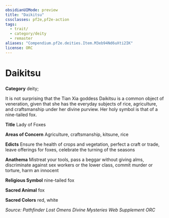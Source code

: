 ```yaml
---
obsidianUIMode: preview
title: "Daikitsu"
cssclasses: pf2e,pf2e-action
tags:
  - trait/
  - category/deity
  - remaster
aliases: "Compendium.pf2e.deities.Item.M3eb94Nd6uXti2IK"
license: ORC
---
```

# Daikitsu

### 

**Category** deity; 




It is not surprising that the Tian Xia goddess Daikitsu is a common object of veneration, given that she has the everyday subjects of rice, agriculture, and craftsmanship under her divine purview. Her holy symbol is that of a nine-tailed fox.

**Title** Lady of Foxes

**Areas of Concern** Agriculture, craftsmanship, kitsune, rice

**Edicts** Ensure the health of crops and vegetation, perfect a craft or trade, leave offerings for foxes, celebrate the turning of the seasons

**Anathema** Mistreat your tools, pass a beggar without giving alms, discriminate against sex workers or the lower class, commit murder or torture, harm an innocent

**Religious Symbol** nine-tailed fox

**Sacred Animal** fox

**Sacred Colors** red, white

*Source: Pathfinder Lost Omens Divine Mysteries Web Supplement*
*ORC*